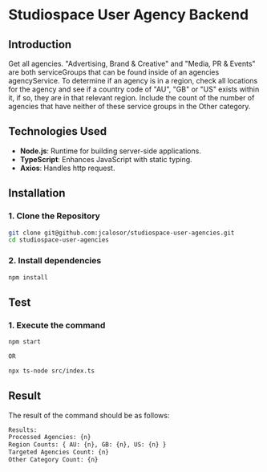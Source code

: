 # Studiospace User Agency Backend


## Introduction
Get all agencies. "Advertising, Brand & Creative" and "Media, PR & Events" are both serviceGroups that can be found inside of an agencies agencyService. To determine if an agency is in a region, check all locations for the agency and see if a country code of "AU", "GB" or "US" exists within it, if so, they are in that relevant region. Include the count of the number of agencies that have neither of these service groups in the Other category.

## Technologies Used
- **Node.js**: Runtime for building server-side applications.
- **TypeScript**: Enhances JavaScript with static typing.
- **Axios**: Handles http request.

## Installation

### 1. Clone the Repository
```bash
git clone git@github.com:jcalosor/studiospace-user-agencies.git
cd studiospace-user-agencies
```

### 2. Install dependencies
```bash
npm install
```

## Test
### 1. Execute the command
```bash
npm start 

OR

npx ts-node src/index.ts
```


## Result
The result of the command should be as follows:
```bash
Results:
Processed Agencies: {n}
Region Counts: { AU: {n}, GB: {n}, US: {n} }
Targeted Agencies Count: {n}
Other Category Count: {n}
```
